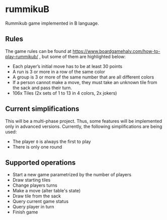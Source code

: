 # rummikuB
Rummikub game implemented in B language.

## Rules
The game rules can be found at https://www.boardgamehalv.com/how-to-play-rummikub/ , but some of them are highlighted below:
- Each player’s initial move has to be at least 30 points
- A run is 3 or more in a row of the same color
- A group is 3 or more of the same number that are all different colors 
- If a person cannot make a move, they must take an unknown tile from the sack and pass their turn.
- 106x Tiles (2x sets of 1 to 13 in 4 colors, 2x jokers)

## Current simplifications
This will be a multi-phase project. Thus, some features will be implemented only in advanced versions. 
Currently, the following simplifications are being used:
- The player `0` is always the first to play
- There is only one round

## Supported operations
- Start a new game parametrized by the number of players
- Draw starting tiles
- Change players turns
- Make a move (alter table's state)
- Draw tile from the sack
- Query current game status
- Query player in turn
- Finish game
